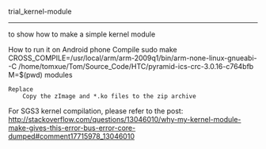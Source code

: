 trial_kernel-module
___

to show how to make a simple kernel module


How to run it on Android phone
    Compile
        sudo make CROSS_COMPILE=/usr/local/arm/arm-2009q1/bin/arm-none-linux-gnueabi- -C /home/tomxue/Tom/Source_Code/HTC/pyramid-ics-crc-3.0.16-c764bfb  M=$(pwd) modules

    Replace
        Copy the zImage and *.ko files to the zip archive


For SGS3 kernel compilation, please refer to the post: 
    http://stackoverflow.com/questions/13046010/why-my-kernel-module-make-gives-this-error-bus-error-core-dumped#comment17715978_13046010
